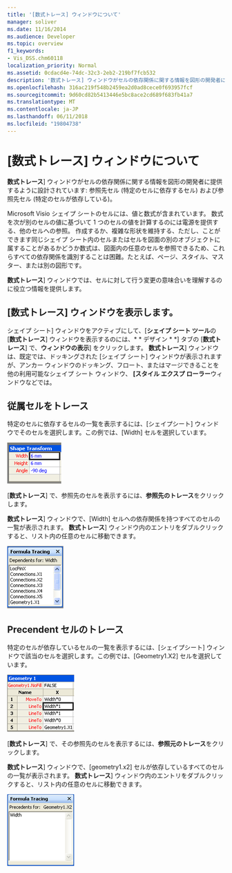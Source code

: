 ```yaml
---
title: '[数式トレース] ウィンドウについて'
manager: soliver
ms.date: 11/16/2014
ms.audience: Developer
ms.topic: overview
f1_keywords:
- Vis_DSS.chm60118
localization_priority: Normal
ms.assetid: 0cdacd4e-74dc-32c3-2eb2-219bf7fcb532
description: '数式トレース] ウィンドウがセルの依存関係に関する情報を図形の開発者に提供するように設計されています: 参照先セル (特定のセルに依存するセル) および参照先セル (特定のセルが依存している)。'
ms.openlocfilehash: 316ac219f548b2459ea2d0ad8cece0f693957fcf
ms.sourcegitcommit: 9d60cd82b5413446e5bc8ace2cd689f683fb41a7
ms.translationtype: MT
ms.contentlocale: ja-JP
ms.lasthandoff: 06/11/2018
ms.locfileid: "19804738"
---
```

# <a name="about-the-formula-tracing-window"></a>[数式トレース] ウィンドウについて

**数式トレース**] ウィンドウがセルの依存関係に関する情報を図形の開発者に提供するように設計されています: 参照先セル (特定のセルに依存するセル) および参照先セル (特定のセルが依存している)。 
  
Microsoft Visio シェイプ シートのセルには、値と数式が含まれています。 数式を次が別のセルの値に基づいて 1 つのセルの値を計算するのには電源を提供する、他のセルへの参照。 作成するか、複雑な形状を維持する、ただし、ことができます同じシェイプ シート内のセルまたはセルを図面の別のオブジェクトに属することがあるかどうか数式は、図面内の任意のセルを参照できるため、これらすべての依存関係を識別することは困難。たとえば、ページ、スタイル、マスター、または別の図形です。 
  
**数式トレース**] ウィンドウでは、セルに対して行う変更の意味合いを理解するのに役立つ情報を提供します。 
  
## <a name="displaying-the-formula-tracing-window"></a>[数式トレース] ウィンドウを表示します。

シェイプ シート] ウィンドウをアクティブにして、[**シェイプ シート ツール**の [**数式トレース**] ウィンドウを表示するのには、* * デザイン * *] タブの [**数式トレース**] で、**ウィンドウの表示**] をクリックします。 **数式トレース**] ウィンドウは、既定では、ドッキングされた [シェイプ シート] ウィンドウが表示されますが、アンカー ウィンドウのドッキング、フロート、またはマージできることを他の利用可能なシェイプ シート ウィンドウ、 **[スタイル エクスプ ローラー**ウィンドウなどでは。 
  
## <a name="tracing-dependent-cells"></a>従属セルをトレース

特定のセルに依存するセルの一覧を表示するには、[シェイプシート] ウィンドウでそのセルを選択します。この例では、[Width] セルを選択しています。 
  
![](media/ShapeSheetDependents_UI_01_ZA01039814.gif)
  
[**数式トレース**] で、参照先のセルを表示するには、**参照先のトレース**をクリックします。
  
**数式トレース**] ウィンドウで、[Width] セルへの依存関係を持つすべてのセルの一覧が表示されます。 **数式トレース**] ウィンドウ内のエントリをダブルクリックすると、リスト内の任意のセルに移動できます。 
  
![](media/ShapeSheetDependents_UI_02_ZA01039815.gif)
  
## <a name="tracing-precendent-cells"></a>Precendent セルのトレース

特定のセルが依存しているセルの一覧を表示するには、[シェイプシート] ウィンドウで該当のセルを選択します。この例では、[Geometry1.X2] セルを選択しています。 
  
![](media/ShapeSheetPrecedents_UI_01_ZA01039817.gif)
  
[**数式トレース**] で、その参照先のセルを表示するには、**参照元のトレース**をクリックします。
  
**数式トレース**] ウィンドウで、[geometry1.x2] セルが依存しているすべてのセルの一覧が表示されます。 **数式トレース**] ウィンドウ内のエントリをダブルクリックすると、リスト内の任意のセルに移動できます。 
  
![](media/ShapeSheetPrecedents_UI_02_ZA01039818.gif)
  


